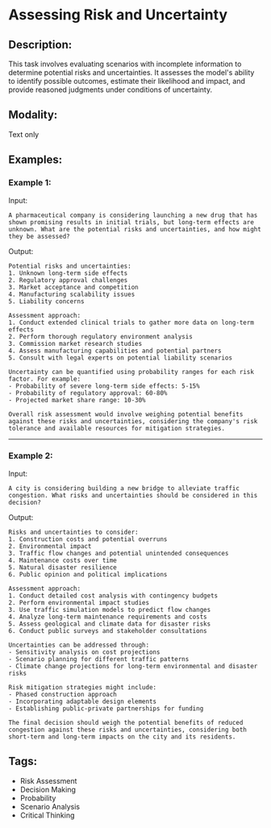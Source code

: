 # Assessing Risk and Uncertainty

## Description:
This task involves evaluating scenarios with incomplete information to determine potential risks and uncertainties. It assesses the model's ability to identify possible outcomes, estimate their likelihood and impact, and provide reasoned judgments under conditions of uncertainty.

## Modality:
Text only

## Examples:

### Example 1:

Input:

```
A pharmaceutical company is considering launching a new drug that has shown promising results in initial trials, but long-term effects are unknown. What are the potential risks and uncertainties, and how might they be assessed?
```

Output:

```
Potential risks and uncertainties:
1. Unknown long-term side effects
2. Regulatory approval challenges
3. Market acceptance and competition
4. Manufacturing scalability issues
5. Liability concerns

Assessment approach:
1. Conduct extended clinical trials to gather more data on long-term effects
2. Perform thorough regulatory environment analysis
3. Commission market research studies
4. Assess manufacturing capabilities and potential partners
5. Consult with legal experts on potential liability scenarios

Uncertainty can be quantified using probability ranges for each risk factor. For example:
- Probability of severe long-term side effects: 5-15%
- Probability of regulatory approval: 60-80%
- Projected market share range: 10-30%

Overall risk assessment would involve weighing potential benefits against these risks and uncertainties, considering the company's risk tolerance and available resources for mitigation strategies.
```

---

### Example 2:

Input:

```
A city is considering building a new bridge to alleviate traffic congestion. What risks and uncertainties should be considered in this decision?
```

Output:

```
Risks and uncertainties to consider:
1. Construction costs and potential overruns
2. Environmental impact
3. Traffic flow changes and potential unintended consequences
4. Maintenance costs over time
5. Natural disaster resilience
6. Public opinion and political implications

Assessment approach:
1. Conduct detailed cost analysis with contingency budgets
2. Perform environmental impact studies
3. Use traffic simulation models to predict flow changes
4. Analyze long-term maintenance requirements and costs
5. Assess geological and climate data for disaster risks
6. Conduct public surveys and stakeholder consultations

Uncertainties can be addressed through:
- Sensitivity analysis on cost projections
- Scenario planning for different traffic patterns
- Climate change projections for long-term environmental and disaster risks

Risk mitigation strategies might include:
- Phased construction approach
- Incorporating adaptable design elements
- Establishing public-private partnerships for funding

The final decision should weigh the potential benefits of reduced congestion against these risks and uncertainties, considering both short-term and long-term impacts on the city and its residents.
```

## Tags:
- Risk Assessment
- Decision Making
- Probability
- Scenario Analysis
- Critical Thinking